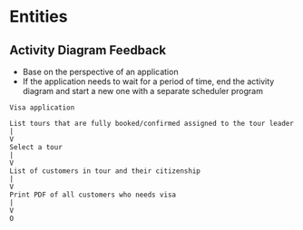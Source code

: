 # Entities

## 

## Activity Diagram Feedback
- Base on the perspective of an application
- If the application needs to wait for a period of time, end the activity diagram and start a new one with a separate scheduler program

```
Visa application

List tours that are fully booked/confirmed assigned to the tour leader
|
V
Select a tour 
|
V
List of customers in tour and their citizenship 
|
V
Print PDF of all customers who needs visa
|
V 
O 
```

